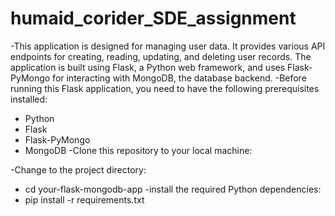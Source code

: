 # humaid_corider_SDE_assignment
-This application is designed for managing user data. It provides various API endpoints for creating, reading, updating, and deleting user records. The application is built using Flask, a Python web framework, and uses Flask-PyMongo for interacting with MongoDB, the database backend.
-Before running this Flask application, you need to have the following prerequisites installed:
  - Python
  - Flask
  - Flask-PyMongo
  - MongoDB
-Clone this repository to your local machine:

-Change to the project directory:
  - cd your-flask-mongodb-app
-install the required Python dependencies:
  - pip install -r requirements.txt
